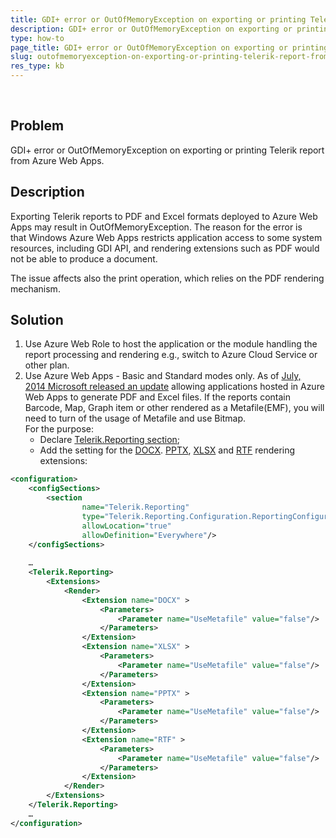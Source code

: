 ```yaml
---
title: GDI+ error or OutOfMemoryException on exporting or printing Telerik report from Azure Web Apps
description: GDI+ error or OutOfMemoryException on exporting or printing Telerik report from Azure Web Apps. 
type: how-to
page_title: GDI+ error or OutOfMemoryException on exporting or printing Telerik report from Azure Web Apps
slug: outofmemoryexception-on-exporting-or-printing-telerik-report-from-azure-webapps
res_type: kb
---
```


 
## Problem
 GDI+ error or OutOfMemoryException on exporting or printing Telerik report from Azure Web Apps.  
## Description   
 Exporting Telerik reports to PDF and Excel formats deployed to Azure Web Apps may result in OutOfMemoryException. The reason for the error is that Windows Azure Web Apps restricts application access to some system resources, including GDI API, and rendering extensions such as PDF would not be able to produce a document.  
  
 The issue affects also the print operation, which relies on the PDF rendering mechanism.  
  
## Solution
1. Use Azure Web Role to host the application or the module handling the report processing and rendering e.g., switch to Azure Cloud Service or other plan.
2. Use Azure Web Apps - Basic and Standard modes only. As of <a href="https://social.msdn.microsoft.com/forums/azure/en-US/d14bc4fa-256e-4f8f-9682-432ab556f74d/report-viewer-control-fix-for-export-to-pdf-available?forum=windowsazurewebsitespreview" target="_blank">July, 2014 Microsoft released an update</a> allowing applications hosted in Azure Web Apps to generate PDF and Excel files. If the reports contain Barcode, Map, Graph item or other rendered as a Metafile(EMF), you will need to turn of the usage of Metafile and use Bitmap.  
For the purpose:
    - Declare <a href="../configuring-telerik-reporting">Telerik.Reporting section</a>;
    - Add the setting for the <a href="../device-information-settings-word" target="_blank">DOCX</a>. <a href="../device-information-settings-powerpoint" target="_blank">PPTX</a>, <a href="../device-information-settings-excel-2007" target="_blank">XLSX</a> and <a href="../device-information-settings-rtf" target="_blank">RTF</a> rendering extensions:  

```XML
<configuration> 
    <configSections>
        <section
                name="Telerik.Reporting"
                type="Telerik.Reporting.Configuration.ReportingConfigurationSection, Telerik.Reporting"
                allowLocation="true"
                allowDefinition="Everywhere"/>
    </configSections>
  
    …
    <Telerik.Reporting>
        <Extensions>
            <Render>
                <Extension name="DOCX" >
                    <Parameters>
                        <Parameter name="UseMetafile" value="false"/>
                    </Parameters>
                </Extension>
                <Extension name="XLSX" >
                    <Parameters>
                        <Parameter name="UseMetafile" value="false"/>
                    </Parameters>
                </Extension>
                <Extension name="PPTX" >
                    <Parameters>
                        <Parameter name="UseMetafile" value="false"/>
                    </Parameters>
                </Extension>
                <Extension name="RTF" >
                    <Parameters>
                        <Parameter name="UseMetafile" value="false"/>
                    </Parameters>
                </Extension>
            </Render>
        </Extensions>
    </Telerik.Reporting>
    …
</configuration>
```


